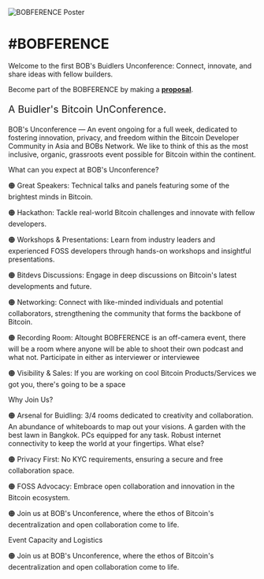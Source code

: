 ![BOBFERENCE Poster](https://github.com/BOBSpaces/BOBFERENCE/assets/114900535/b266a3af-5862-482c-8ae1-48c920f140c9)

<h1>#BOBFERENCE</h1>

Welcome to the first BOB's Buidlers Unconference: Connect, innovate, and share ideas with fellow builders. 

Become part of the BOBFERENCE by making a **[proposal](CONTRIBUTING.md)**.

<p style="font-size:20px;">A Buidler's Bitcoin UnConference.</p>

BOB's Unconference — An event ongoing for a full week, dedicated to fostering innovation, privacy, and freedom within the Bitcoin Developer Community in Asia and BOBs Network. We like to think of this as the most inclusive, organic, grassroots event possible for Bitcoin within the continent. 

What can you expect at BOB's Unconference?

🟠 Great Speakers: Technical talks and panels featuring some of the brightest minds in Bitcoin.

🟠 Hackathon: Tackle real-world Bitcoin challenges and innovate with fellow developers. 

🟠 Workshops & Presentations: Learn from industry leaders and experienced FOSS developers through hands-on workshops and insightful presentations.

🟠 Bitdevs Discussions: Engage in deep discussions on Bitcoin's latest developments and future.

🟠 Networking: Connect with like-minded individuals and potential collaborators, strengthening the community that forms the backbone of Bitcoin.

🟠 Recording Room: Altought BOBFERENCE is an off-camera event, there will be a room where anyone will be able to shoot their own podcast and what not. Participate in either as interviewer or interviewee

🟠 Visibility & Sales: If you are working on cool Bitcoin Products/Services we got you, there's going to be a space

Why Join Us?

🟠 Arsenal for Buidling: 3/4 rooms dedicated to creativity and collaboration. An abundance of whiteboards to map out your visions. A garden with the best lawn in Bangkok. PCs equipped for any task. Robust internet connectivity to keep the world at your fingertips. What else?

🟠 Privacy First: No KYC requirements, ensuring a secure and free collaboration space.

🟠 FOSS Advocacy: Embrace open collaboration and innovation in the Bitcoin ecosystem.

🟠 Join us at BOB's Unconference, where the ethos of Bitcoin's decentralization and open collaboration come to life.

Event Capacity and Logistics

🟠 Join us at BOB's Unconference, where the ethos of Bitcoin's decentralization and open collaboration come to life.
